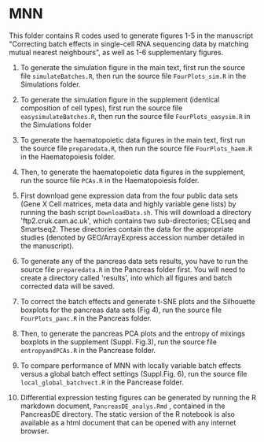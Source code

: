 # MNN

This folder contains R codes used to generate figures 1-5 in the manuscript "Correcting batch effects in single-cell RNA sequencing data by matching mutual nearest neighbours", as well as 1-6 supplementary figures.

1. To generate the simulation figure in the main text, first run the source file `simulateBatches.R`, then run the source file `FourPlots_sim.R` in the Simulations folder.

2. To generate the simulation figure in the supplement (identical composition of cell types), first run the source file `easysimulateBatches.R`, then run the source file `FourPlots_easysim.R` in the Simulations folder  


3. To generate the haematopoietic data figures in the main text, first run the source file `preparedata.R`, then  run the source file `FourPlots_haem.R` in the Haematopoiesis folder.

4. Then, to generate the haematopoietic data figures in the supplement, run the source file `PCAs.R` in the Haematopoiesis folder.

5. First download gene expression data from the four public data sets (Gene X Cell matrices, meta data and highly variable gene lists) by running the bash script `DownloadData.sh`.  This will download a directory 'ftp2.cruk.cam.ac.uk', which contains two sub-directories; CELseq and Smartseq2.  These directories contain the data for the appropriate studies (denoted by GEO/ArrayExpress accession number detailed in the manuscript).

6. To generate any of the pancreas data sets results, you have to run the source file `preparedata.R` in the Pancreas folder first. You will need to create a directory called 'results', into which all figures and batch corrected data will be saved.

7. To correct the batch effects and generate t-SNE plots and the Silhouette boxplots for the pancreas data sets (Fig 4), run the source file `FourPlots_panc.R` in the Pancreas folder.

8. Then, to generate the pancreas PCA plots and the entropy of mixings boxplots in the supplement (Suppl. Fig.3), run the source file `entropyandPCAs.R` in the Pancrease folder.

9. To compare performance of MNN with locally variable batch effects versus a global batch effect settings (Suppl.Fig. 6), run the source file `local_global_batchvect.R` in the Pancrease folder.

10. Differential expression testing figures can be generated by running the R markdown document, `PancreasDE_analys.Rmd` , contained in the PancreasDE directory.  The static version of the R notebook is also available as a html document that can be opened with any internet browser.